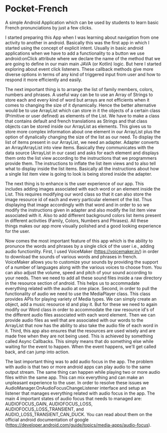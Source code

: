 # Pocket-French
A simple Android Application which can be used by students to learn basic French pronunciations by just a few clicks.

I started preparing this App when I was learning about navigation from one activity to another in android. 
Basically this was the first app in which I started using the concept of explicit intent. Usually in basic android
applications when we have to add a functionality to a button we use android:onClick attribute where we declare the name of
the method that we are going to define in our main main JAVA (or Kotlin) logic. But here I started exploring about event click listeners.
These callback methods give more diverse options in terms of any kind of triggered input from user and how to respond it more efficiently and 
easily.

The next important thing is to arrange the list of family members, colors, numbers and phrases. A useful way can be to use an Array of Strings to store
each and every kind of word but arrays are not efficients when it comes to changing the size of it dynamically. Hence the better alternative would be to use
ArrayList which can store in it the objects of a certain class (Primitive or user defined) as elements of the List. We have to make a class that contains
default and french translations as Strings and that class objects can be stored inside our ArrayList as elements. This gives us to store more complex 
information about one element in our ArrayList plus the option of dynalically changing the size of the list as our need.
To display the list of items present in our ArrayList, we need an adapter. Adapter converts an Array/ArrayList into view items. Basically they communicates 
with the data source (ArrayList in our case) and asks for each element and displays them onto the list view according to the instructions that we 
programmers provide them. The instructions to inflate the list item views and to also tell what to display inside the list items. Basically all the instructions
about how a single list item view is going to look is being stored inside the adapter.

The next thing is to enhance is the user experience of our app. This includes adding images associated with each word or an element inside the List.
This requires modifying our word class so that it can also store the image resource id of each and every particular element of the list. Thus displaying that image 
accordingly with that word and in order to so we modify the instructions given in adapter and also modify the list item view associated with it. Also to add 
different background colors list items present in different activities (Family, Colors, Numbers and Phrases). All these things makes our app more visually polished
and a good looking experience for the user.

Now comes the most important feature of this app which is the ability to pronunce the words and phrases by a single click of the user i.e., adding audio functionlity.
First, I used VoiceMaker (https://voicemaker.in/) in order to download the sounds of various words and phrases in french. VoiceMaker allows you to customize your 
sounds by providing the support of a number of languages along with the various voices to choose from. You can also adjust the volume, speed and pitch of your sound
according to your needs. Then we need to add all these sound files inside a raw directory in the resource section of android. This helps us to accommadate everything 
related with the audio at one place.
Second, in order to pull the functionality of audio we need to use the MediaPlayer class. This class provides APIs for playing variety of Media types.
We can simply create an object, add a music resource id and play it. But for these we need to again modify our Word class in order to accommodate the raw
resource id's of the different audio files associated with each word element. Then we can provide audio files as well that are associated with our words to the ArrayList that 
now has the ability to also take the audio file of each word in it. 
Third, this app also ensures that the resources are used wisely and are made free when they are not being used. This is achieved by something called Async Callbacks.
This simply means that do something else while waiting for the event to happen. When the event happens, we'll get called back, and can jump into action.

The last important thing was to add audio focus in the app. The problem with audio is that two or more android apps can play audio to the same output stream. The same thing
can happen while playing two or more audio files within the same app. This can mix everything and can make an unpleasant experience to the user. In order to resolve these
issues we AudioManager.OnAudioFocusChangeListener interface and setup an listener that manages everything related with audio focus in the app. The main 4 important states
of audio focus that needs to managed are: AUDIOFOCUS_GAIN, AUDIOFOCUS_LOSS, AUDIOFOCUS_LOSS_TRANSIENT, and AUDIO_LOSS_TRANSIENT_CAN_DUCK. You can read about them on the 
official android documentation of google (https://developer.android.com/guide/topics/media-apps/audio-focus).
